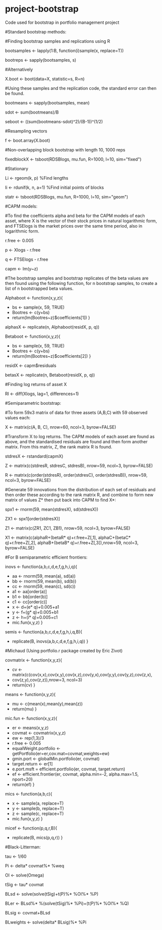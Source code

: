 # project-bootstrap
Code used for bootstrap in portfolio management project

#Standard bootstrap methods:

#Finding bootstrap samples and replications using R

bootsamples <- lapply(1:B, function(i)sample(x, replace=T))

bootreps <- sapply(bootsamples, s)

#Alternatively

X.boot <- boot(data=X, statistic=s, R=n)

#Using these samples and the replication code, the standard error can then be found.

bootmeans <- sapply(bootsamples, mean)

sdot <- sum(bootmeans)/B

seboot <- ((sum(bootmeans-sdot)^2)/(B-1))^(1/2)

#Resampling vectors

f <- boot.array(X.boot)

#Non-overlapping block bootstrap with length 10, 1000 reps

fixedblockX <- tsboot(RDSBlogs, mu.fun, R=1000, l=10, sim="fixed")

#Stationary

Li <- rgeom(k, p) %Find lengths

Ii <- rdunif(k, n, a=1) %Find initial points of blocks

statr <- tsboot(RDSBlogs, mu.fun, R=1000, l=10, sim="geom")

#CAPM models:

#To find the coefficients alpha and beta for the CAPM models of each asset, where X is the vector of their stock prices in natural  logarithmic form, and FTSElogs is the market prices over the same time period, also in logarithmic form.

r.free <- 0.005

p <- Xlogs - r.free

q <- FTSElogs - r.free

capm <- lm(y~z)

#The bootstrap samples and bootstrap replicates of the beta values are then found using the following function, for n bootstrap samples, to create a list of n bootstrapped beta values.

Alphaboot <- function(x,y,z){
+ bs <- sample(x, 59, TRUE)
+ Bootres <- c(y+bs)
+ return(lm(Bootres~z)$coefficients[1])
}

alphasX <- replicate(n, Alphaboot(residX, p, q))

Betaboot <- function(x,y,z){
+ bs <- sample(x, 59, TRUE)
+ Bootres <- c(y+bs)
+ return(lm(Bootres~z)$coefficients[2])
}

residX <- capm$residuals

betasX <- replicate(n, Betaboot(residX, p, q))

#Finding log returns of asset X

Rl <- diff(Xlogs, lag=1, differences=1)

#Semiparametric bootstrap:

#To form 59x3 matrix of data for three assets (A,B,C) with 59 observed values each:

X <- matrix(c(A, B, C), nrow=60, ncol=3, byrow=FALSE)

#Transform X to log returns. The CAPM models of each asset are found as above, and the standardised residuals are found and then form another matrix. From this matrix, Z, the rank matrix R is found.

stdresX <- rstandard(capmX) 

Z <- matrix(c(stdresR, stdresC, stdresB), nrow=59, ncol=3, byrow=FALSE)

R <- matrix(c(order(stdresR), order(stdresC), order(stdresB)), nrow=59, ncol=3, byrow=FALSE)

#Generate 59 innovations from the distribution of each set of residuals and then order these according to the rank matrix R, and combine to form new matrix of values Z* then put back into CAPM to find X*:

spx1 <- rnorm(59, mean(stdresX), sd(stdresX))

ZX1 <- spx1[order(stdresX)]

Z1 <- matrix(c(ZR1, ZC1, ZB1), nrow=59, ncol=3, byrow=FALSE)

X1 <- matrix(c(alphaR+(betaR* q)+r.free+Z[,1], alphaC+(betaC* q)+r.free+Z[,2], alphaB+(betaB* q)+r.free+Z[,3]),nrow=59, ncol=3, byrow=FALSE)

#For B semiparametric efficient frontiers:

inovs <- function(a,b,c,d,e,f,g,h,i,q){
+ aa <- rnorm(59, mean(a), sd(a))
+ bb <- rnorm(59, mean(b), sd(b))
+ cc <- rnorm(59, mean(c), sd(c))
+ a1 <- aa[order(a)]
+ b1 <- bb[order(b)]
+ c1 <- cc[order(c)]
+ x <- d+(e* q)+0.005+a1
+ y <- f+(g* q)+0.005+b1
+ z <- h+(i* q)+0.005+c1
+ mic.fun(x,y,z)
}

semis <- function(a,b,c,d,e,f,g,h,i,q,B){
+ replicate(B, inovs(a,b,c,d,e,f,g,h,i,q))
}

#Michaud (Using portfolio.r package created by Eric Zivot)

covmatrix <- function(x,y,z){
+	cv <- matrix(c(cov(x,x),cov(x,y),cov(x,z),cov(y,x),cov(y,y),cov(y,z),cov(z,x),
+	cov(z,y),cov(z,z)),nrow=3, ncol=3)
+	return(cv)
}

means <- function(x,y,z){
+	mu <- c(mean(x),mean(y),mean(z))
+	return(mu)
}

mic.fun <- function(x,y,z){
+ er <- means(x,y,z)
+ covmat <- covmatrix(x,y,z)
+ ew <- rep(1,3)/3
+ r.free <- 0.005
+ equalWeight.portfolio <- getPortfolio(er=er,cov.mat=covmat,weights=ew)
+ gmin.port <- globalMin.portfolio(er, covmat)
+ target.return <- er[1]
+ e.port.msft = efficient.portfolio(er, covmat, target.return)
+ ef <- efficient.frontier(er, covmat, alpha.min=-2, alpha.max=1.5, nport=20)
+ return(ef)
}

mics <- function(a,b,c){
+ x <- sample(a, replace=T)
+ y <- sample(b, replace=T)
+ z <- sample(c, replace=T)
+ mic.fun(x,y,z)
}

micef <- function(p,q,r,B){
+ replicate(B, mics(p,q,r))
}

#Black-Litterman:

tau <- 1/60

Pi <- delta* covmat%* %weq

OI <- solve(Omega)

tSig <- tau* covmat

BLsd <- solve(solve(tSig)+t(P)%* %OI%* %P)

BLer <- BLsd%* %(solve(tSig)%* %Pi)+(t(P)%* %OI%* %Q)

BLsig <- covmat+BLsd

BLweights <- solve(delta* BLsig)%* %Pi




